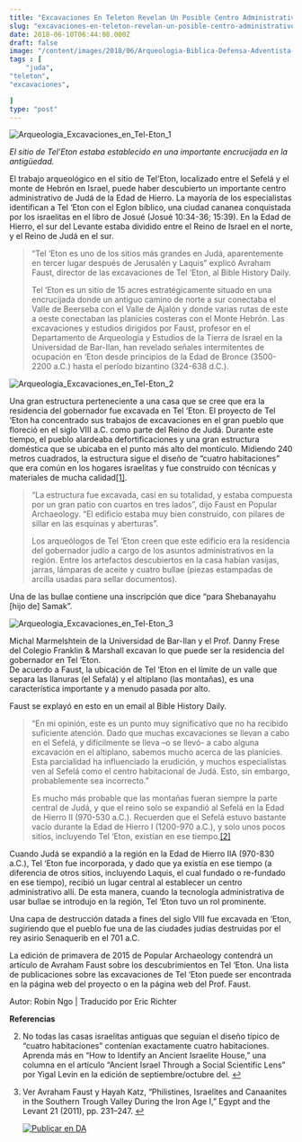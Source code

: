 ```yaml
---
title: "Excavaciones En Teleton Revelan Un Posible Centro Administrativo De Juda"
slug: "excavaciones-en-teleton-revelan-un-posible-centro-administrativo-de-juda"
date: 2018-06-10T06:44:08.000Z
draft: false
image: "/content/images/2018/06/Arqueologia-Biblica-Defensa-Adventista-27.png"
tags : [
    "juda",
"teleton",
"excavaciones",

]
type: "post"
---
```


   ![Arqueologia_Excavaciones_en_Tel-Eton_1](/content/images/2018/06/Arqueologia_Excavaciones_en_Tel-Eton_1.png)

  *El sitio de Tel’Eton estaba establecido en una importante encrucijada en la antigüedad.*

 El trabajo arqueológico en el sitio de Tel’Eton, localizado entre el Sefelá y el monte de Hebrón en Israel, puede haber descubierto un importante centro administrativo de Judá de la Edad de Hierro. La mayoría de los especialistas identifican a Tel ‘Eton con el Eglon bíblico, una ciudad cananea conquistada por los israelitas en el libro de Josué (Josué 10:34-36; 15:39). En la Edad de Hierro, el sur del Levante estaba dividido entre el Reino de Israel en el norte, y el Reino de Judá en el sur.

 
>  “Tel ‘Eton es uno de los sitios más grandes en Judá, aparentemente en tercer lugar después de Jerusalén y Laquis” explicó Avraham Faust, director de las excavaciones de Tel ‘Eton, al Bible History Daily.
> 
>   Tel ‘Eton es un sitio de 15 acres estratégicamente situado en una encrucijada donde un antiguo camino de norte a sur conectaba el Valle de Beerseba con el Valle de Ajalón y donde varias rutas de este a oeste conectaban las planicies costeras con el Monte Hebrón. Las excavaciones y estudios dirigidos por Faust, profesor en el Departamento de Arqueología y Estudios de la Tierra de Israel en la Universidad de Bar-Ilan, han revelado señales intermitentes de ocupación en ‘Eton desde principios de la Edad de Bronce (3500-2200 a.C.) hasta el período bizantino (324-638 d.C.).

 ![Arqueologia_Excavaciones_en_Tel-Eton_2](/content/images/2018/06/Arqueologia_Excavaciones_en_Tel-Eton_2.png)

 Una gran estructura perteneciente a una casa que se cree que era la residencia del gobernador fue excavada en Tel ‘Eton. El proyecto de Tel ‘Eton ha concentrado sus trabajos de excavaciones en el gran pueblo que floreció en el siglo VIII a.C. como parte del Reino de Judá. Durante este tiempo, el pueblo alardeaba defortificaciones y una gran estructura doméstica que se ubicaba en el punto más alto del montículo. Midiendo 240 metros cuadrados, la estructura sigue el diseño de “cuatro habitaciones” que era común en los hogares israelitas y fue construido con técnicas y materiales de mucha calidad[[1]](#fn1).

 
>  “La estructura fue excavada, casi en su totalidad, y estaba compuesta por un gran patio con cuartos en tres lados”, dijo Faust en Popular Archaeology. “El edificio estaba muy bien construido, con pilares de sillar en las esquinas y aberturas”.
> 
>   Los arqueólogos de Tel ‘Eton creen que este edificio era la residencia del gobernador judío a cargo de los asuntos administrativos en la región. Entre los artefactos descubiertos en la casa habían vasijas, jarras, lámparas de aceite y cuatro bullae (piezas estampadas de arcilla usadas para sellar documentos).

 Una de las bullae contiene una inscripción que dice “para Shebanayahu [hijo de] Samak”.

 ![Arqueologia_Excavaciones_en_Tel-Eton_3](/content/images/2018/06/Arqueologia_Excavaciones_en_Tel-Eton_3.png)

 Michal Marmelshtein de la Universidad de Bar-Ilan y el Prof. Danny Frese del Colegio Franklin & Marshall excavan lo que puede ser la residencia del gobernador en Tel ‘Eton.  
 De acuerdo a Faust, la ubicación de Tel ‘Eton en el límite de un valle que separa las llanuras (el Sefalá) y el altiplano (las montañas), es una característica importante y a menudo pasada por alto.

 Faust se explayó en esto en un email al Bible History Daily.

 
>  “En mi opinión, este es un punto muy significativo que no ha recibido suficiente atención. Dado que muchas excavaciones se llevan a cabo en el Sefelá, y difícilmente se lleva –o se llevó- a cabo alguna excavación en el altiplano, sabemos mucho acerca de las planicies. Esta parcialidad ha influenciado la erudición, y muchos especialistas ven al Sefelá como el centro habitacional de Judá. Esto, sin embargo, probablemente sea incorrecto.”
> 
>   Es mucho más probable que las montañas fueran siempre la parte central de Judá, y que el reino solo se expandió al Sefelá en la Edad de Hierro II (970-530 a.C.). Recuerden que el Sefelá estuvo bastante vacío durante la Edad de Hierro I (1200-970 a.C.), y solo unos pocos sitios, incluyendo Tel ‘Eton, existían en ese tiempo.[[2]](#fn2)

 Cuando Judá se expandió a la región en la Edad de Hierro IIA (970-830 a.C.), Tel ‘Eton fue incorporada, y dado que ya existía en ese tiempo (a diferencia de otros sitios, incluyendo Laquis, el cual fundado o re-fundado en ese tiempo), recibió un lugar central al establecer un centro administrativo allí. De esta manera, cuando la tecnología administrativa de usar bullae se introdujo en la región, Tel ‘Eton tuvo un rol prominente.

 Una capa de destrucción datada a fines del siglo VIII fue excavada en ‘Eton, sugiriendo que el pueblo fue una de las ciudades judías destruidas por el rey asirio Senaquerib en el 701 a.C.

 La edición de primavera de 2015 de Popular Archaeology contendrá un artículo de Avraham Faust sobre los descubrimientos en Tel ‘Eton. Una lista de publicaciones sobre las excavaciones de Tel ‘Eton puede ser encontrada en la página web del proyecto o en la página web del Prof. Faust.

 Autor: Robin Ngo | Traducido por Eric Richter

 **Referencias**

   
 2. No todas las casas israelitas antiguas que seguían el diseño típico de “cuatro habitaciones” contenían exactamente cuatro habitaciones. Aprenda más en “How to Identify an Ancient Israelite House,” una columna en el artículo “Ancient Israel Through a Social Scientific Lens” por Yigal Levin en la edición de septiembre/octubre del. [↩︎](#fnref1)

 
 4. Ver Avraham Faust y Hayah Katz, “Philistines, Israelites and Canaanites in the Southern Trough Valley During the Iron Age I,” Egypt and the Levant 21 (2011), pp. 231–247. [↩︎](#fnref2)

 
 
     [![Publicar en DA](/content/images/2020/06/Publicar_DA.png)](/quieres-publicar-en-da/) 